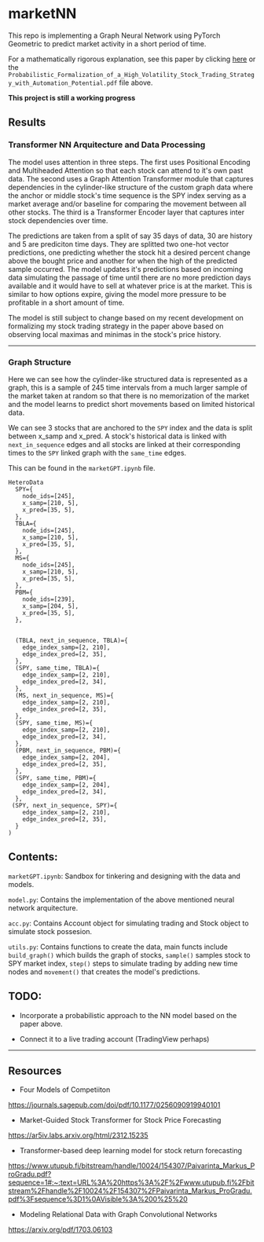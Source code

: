 # marketNN
This repo is implementing a Graph Neural Network using PyTorch Geometric to predict market activity in a short period of time. 

For a mathematically rigorous explanation, see this paper by clicking [here](Probabilistic_Formalization_of_a_High_Volatility_Stock_Trading_Strategy_with_Automation_Potential.pdf) or the `Probabilistic_Formalization_of_a_High_Volatility_Stock_Trading_Strategy_with_Automation_Potential.pdf` file above.

**This project is still a working progress**

## Results

### Transformer NN Arquitecture and Data Processing
The model uses attention in three steps. The first uses Positional Encoding and Multiheaded Attention so that each stock can attend to it's own past data. The second uses a Graph 
Attention Transformer module that captures dependencies in the cylinder-like structure of the custom graph data where the anchor or middle stock's time sequence is the SPY index serving as a market average and/or baseline for comparing the movement between all other stocks. The third is a Transformer Encoder layer that captures inter stock dependencies over time. 

The predictions are taken from a split of say 35 days of data, 30 are history and 5 are prediciton time days. They are splitted two one-hot vector predictions, one predicting whether the stock hit a desired percent change above the bought price and another for when the high of the predicted sample occurred. The model updates it's predictions based on incoming data simulating the passage of time until there are no more prediction days available and it would have to sell at whatever price is at the market. This is similar to how options expire, giving the model more pressure to be profitable in a short amount of time.

The model is still subject to change based on my recent development on formalizing my stock trading strategy in the paper above based on observing local maximas and minimas in the stock's price history.

---

### Graph Structure
Here we can see how the cylinder-like structured data is represented as a graph, this is a sample of 245 time intervals from a much larger sample of the market taken at random so that there is no memorization of the market and the model learns to predict short movements based on limited historical data.

We can see 3 stocks that are anchored to the `SPY` index and the data is split between x_samp and x_pred. A stock's historical data is linked with `next_in_sequence` edges and all stocks are linked at their corresponding times to the `SPY` linked graph with the `same_time` edges. 

This can be found in the `marketGPT.ipynb` file. 

```
HeteroData
  SPY={
    node_ids=[245],
    x_samp=[210, 5],
    x_pred=[35, 5],
  },
  TBLA={
    node_ids=[245],
    x_samp=[210, 5],
    x_pred=[35, 5],
  },
  MS={
    node_ids=[245],
    x_samp=[210, 5],
    x_pred=[35, 5],
  },
  PBM={
    node_ids=[239],
    x_samp=[204, 5],
    x_pred=[35, 5],
  },


  (TBLA, next_in_sequence, TBLA)={
    edge_index_samp=[2, 210],
    edge_index_pred=[2, 35],
  },
  (SPY, same_time, TBLA)={
    edge_index_samp=[2, 210],
    edge_index_pred=[2, 34],
  },
  (MS, next_in_sequence, MS)={
    edge_index_samp=[2, 210],
    edge_index_pred=[2, 35],
  },
  (SPY, same_time, MS)={
    edge_index_samp=[2, 210],
    edge_index_pred=[2, 34],
  },
  (PBM, next_in_sequence, PBM)={
    edge_index_samp=[2, 204],
    edge_index_pred=[2, 35],
  },
  (SPY, same_time, PBM)={
    edge_index_samp=[2, 204],
    edge_index_pred=[2, 34],
  },
 (SPY, next_in_sequence, SPY)={
    edge_index_samp=[2, 210],
    edge_index_pred=[2, 35],
  }
)
```

## Contents:
`marketGPT.ipynb`: Sandbox for tinkering and designing with the data and models.

`model.py`: Contains the implementation of the above mentioned neural network arquitecture.

`acc.py`: Contains Account object for simulating trading and Stock object to simulate stock possesion.

`utils.py`: Contains functions to create the data, main functs include `build_graph()` which builds the graph of stocks, `sample()` samples stock to SPY market index, `step()` steps to simulate trading by adding new time nodes and `movement()` that creates the model's predictions. 


## TODO:

- Incorporate a probabilistic approach to the NN model based on the paper above.

- Connect it to a live trading account (TradingView perhaps)

---



## Resources

- Four Models of Competiiton

https://journals.sagepub.com/doi/pdf/10.1177/0256090919940101 


-  Market-Guided Stock Transformer for Stock Price Forecasting

https://ar5iv.labs.arxiv.org/html/2312.15235

- Transformer-based deep learning model for stock return forecasting

https://www.utupub.fi/bitstream/handle/10024/154307/Paivarinta_Markus_ProGradu.pdf?sequence=1#:~:text=URL%3A%20https%3A%2F%2Fwww.utupub.fi%2Fbitstream%2Fhandle%2F10024%2F154307%2FPaivarinta_Markus_ProGradu.pdf%3Fsequence%3D1%0AVisible%3A%200%25%20

- Modeling Relational Data with Graph Convolutional Networks

https://arxiv.org/pdf/1703.06103
